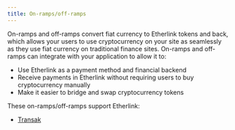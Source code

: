 ```yaml
---
title: On-ramps/off-ramps
---
```


On-ramps and off-ramps convert fiat currency to Etherlink tokens and back, which allows your users to use cryptocurrency on your site as seamlessly as they use fiat currency on traditional finance sites.
On-ramps and off-ramps can integrate with your application to allow it to:

- Use Etherlink as a payment method and financial backend
- Receive payments in Etherlink without requiring users to buy cryptocurrency manually
- Make it easier to bridge and swap cryptocurrency tokens

These on-ramps/off-ramps support Etherlink:

- [Transak](https://transak.com)
